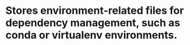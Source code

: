 # Stores environment-related files for dependency management, such as conda or virtualenv environments.